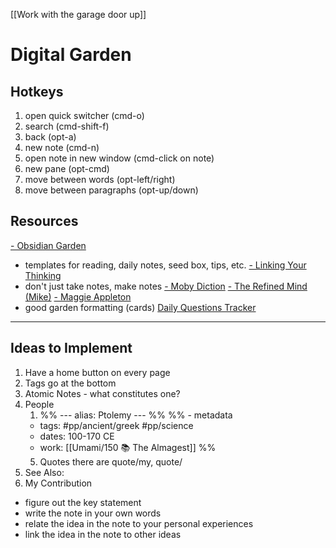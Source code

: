 
[[Work with the garage door up]]

# Digital Garden

## Hotkeys
1. open quick switcher (cmd-o)
2. search (cmd-shift-f)
3. back (opt-a) 
4. new note (cmd-n)
5. open note in new window (cmd-click on note)
6. new pane (opt-cmd)
7. move between words (opt-left/right)
8. move between paragraphs (opt-up/down)





## Resources
[- Obsidian Garden](https://obsidian.garden/README)
- templates for reading, daily notes, seed box, tips, etc.
[- Linking Your Thinking](https://www.youtube.com/channel/UC85D7ERwhke7wVqskV_DZUA)
- don't just take notes, make notes
[- Moby Diction](https://publish.obsidian.md/mobydiction/notes/_About)
[- The Refined Mind (Mike)](https://refinedmind.co/)
[- Maggie Appleton](https://maggieappleton.com/garden)
- good garden formatting (cards)
[Daily Questions Tracker](https://thesweetsetup.com/journaling-using-daily-questions-in-obsidian/)

---
## Ideas to Implement
1. Have a home button on every page
2. Tags go at the bottom
3. Atomic Notes - what constitutes one?
4. People
	1. %% ---
alias: Ptolemy
--- %%
%% - metadata
	- tags: #pp/ancient/greek #pp/science 
	- dates: 100-170 CE
	- work: [[Umami/150 📚 The Almagest]] %%
	5. Quotes
		there are quote/my, quote/
1. See Also: 
2. My Contribution


- figure out the key statement
- write the note in your own words
- relate the idea in the note to your personal experiences
- link the idea in the note to other ideas